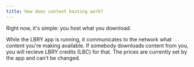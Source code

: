 ```yaml
---
title: How does content hosting work?
---
```


Right now, it's simple: you host what you download.

While the LBRY app is running, it communicates to the network what
content you're making available. If somebody downloads content from
you, you will recieve LBRY credits (LBC) for that. The prices are
currently set by the app and can't be changed.
